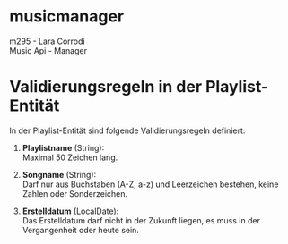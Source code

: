 # musicmanager
m295 - 
Lara Corrodi \
Music Api - Manager

# Validierungsregeln in der Playlist-Entität

In der Playlist-Entität sind folgende Validierungsregeln definiert:

1. **Playlistname** (String):  
   Maximal 50 Zeichen lang.

2. **Songname** (String):  
   Darf nur aus Buchstaben (A-Z, a-z) und Leerzeichen bestehen, keine Zahlen oder Sonderzeichen.

3. **Erstelldatum** (LocalDate):  
   Das Erstelldatum darf nicht in der Zukunft liegen, es muss in der Vergangenheit oder heute sein.


